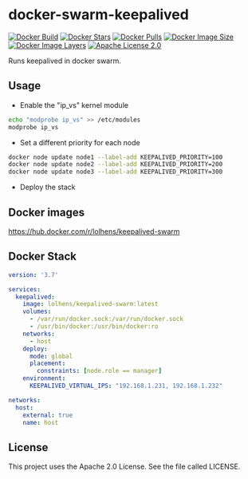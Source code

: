 # docker-swarm-keepalived
[![Docker Build](https://img.shields.io/docker/cloud/build/lolhens/keepalived-swarm)](https://hub.docker.com/r/lolhens/keepalived-swarm/builds)
[![Docker Stars](https://img.shields.io/docker/stars/lolhens/keepalived-swarm)](https://hub.docker.com/r/lolhens/keepalived-swarm)
[![Docker Pulls](https://img.shields.io/docker/pulls/lolhens/keepalived-swarm)](https://hub.docker.com/r/lolhens/keepalived-swarm)
[![Docker Image Size](https://img.shields.io/docker/image-size/lolhens/keepalived-swarm)](https://hub.docker.com/r/lolhens/keepalived-swarm)
[![Docker Image Layers](https://img.shields.io/microbadger/layers/lolhens/keepalived-swarm)](https://hub.docker.com/r/lolhens/keepalived-swarm)
[![Apache License 2.0](https://img.shields.io/github/license/LolHens/docker-swarm-keepalived.svg?maxAge=3600)](https://www.apache.org/licenses/LICENSE-2.0)

Runs keepalived in docker swarm.

## Usage
- Enable the "ip_vs" kernel module
```sh
echo "modprobe ip_vs" >> /etc/modules
modprobe ip_vs
```
- Set a different priority for each node
```sh
docker node update node1 --label-add KEEPALIVED_PRIORITY=100
docker node update node2 --label-add KEEPALIVED_PRIORITY=200
docker node update node3 --label-add KEEPALIVED_PRIORITY=300
```
- Deploy the stack

## Docker images
https://hub.docker.com/r/lolhens/keepalived-swarm

## Docker Stack
```yml
version: '3.7'

services:
  keepalived:
    image: lolhens/keepalived-swarm:latest
    volumes:
      - /var/run/docker.sock:/var/run/docker.sock
      - /usr/bin/docker:/usr/bin/docker:ro
    networks:
      - host
    deploy:
      mode: global
      placement:
        constraints: [node.role == manager]
    environment:
      KEEPALIVED_VIRTUAL_IPS: "192.168.1.231, 192.168.1.232"

networks:
  host:
    external: true
    name: host
```

## License
This project uses the Apache 2.0 License. See the file called LICENSE.
